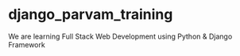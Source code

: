 # django_parvam_training
We are learning Full Stack Web Development using Python &amp; Django Framework
